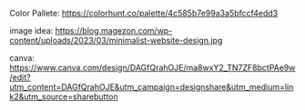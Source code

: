 Color Pallete: https://colorhunt.co/palette/4c585b7e99a3a5bfccf4edd3

image idea: https://blog.magezon.com/wp-content/uploads/2023/03/minimalist-website-design.jpg

canva: https://www.canva.com/design/DAGfQrahOJE/ma8wxY2_TN7ZF8bctPAe9w/edit?utm_content=DAGfQrahOJE&utm_campaign=designshare&utm_medium=link2&utm_source=sharebutton
